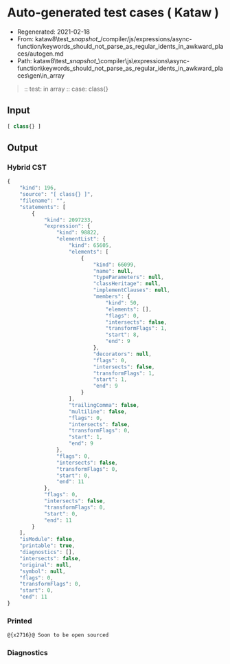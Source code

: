 # Auto-generated test cases ( Kataw )
- Regenerated: 2021-02-18
- From: kataw8\test\__snapshot__/compiler/js/expressions/async-function/keywords_should_not_parse_as_regular_idents_in_awkward_places/autogen.md
- Path: kataw8\test\__snapshot__\compiler\js\expressions\async-function\keywords_should_not_parse_as_regular_idents_in_awkward_places\gen\in_array
> :: test: in array
> :: case: class{}
## Input

`````js
[ class{} ]
`````

## Output

### Hybrid CST


```javascript
{
    "kind": 196,
    "source": "[ class{} ]",
    "filename": "",
    "statements": [
        {
            "kind": 2097233,
            "expression": {
                "kind": 98822,
                "elementList": {
                    "kind": 65605,
                    "elements": [
                        {
                            "kind": 66099,
                            "name": null,
                            "typeParameters": null,
                            "classHeritage": null,
                            "implementClauses": null,
                            "members": {
                                "kind": 50,
                                "elements": [],
                                "flags": 0,
                                "intersects": false,
                                "transformFlags": 1,
                                "start": 8,
                                "end": 9
                            },
                            "decorators": null,
                            "flags": 0,
                            "intersects": false,
                            "transformFlags": 1,
                            "start": 1,
                            "end": 9
                        }
                    ],
                    "trailingComma": false,
                    "multiline": false,
                    "flags": 0,
                    "intersects": false,
                    "transformFlags": 0,
                    "start": 1,
                    "end": 9
                },
                "flags": 0,
                "intersects": false,
                "transformFlags": 0,
                "start": 0,
                "end": 11
            },
            "flags": 0,
            "intersects": false,
            "transformFlags": 0,
            "start": 0,
            "end": 11
        }
    ],
    "isModule": false,
    "printable": true,
    "diagnostics": [],
    "intersects": false,
    "original": null,
    "symbol": null,
    "flags": 0,
    "transformFlags": 0,
    "start": 0,
    "end": 11
}
```

  
### Printed


```javascript
@{x2716}@ Soon to be open sourced
```

  
### Diagnostics


```javascript

```

